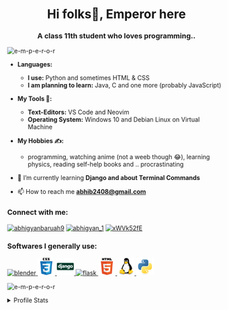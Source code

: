 <h1 align="center">Hi folks👋, Emperor here</h1>
<h3 align="center">A class 11th student who loves programming..</h3>

<p align="left"> <img src="https://komarev.com/ghpvc/?username=e-m-p-e-r-o-r&label=Profile%20views&color=0e75b6&style=flat" alt="e-m-p-e-r-o-r" /> </p>

- **Languages:**
  - **I use:** Python and sometimes HTML & CSS
  - **I am planning to learn:** Java, C and one more (probably JavaScript)

- **My Tools 🔧:**
  - **Text-Editors:** VS Code and Neovim 
  - **Operating System:** Windows 10 and Debian Linux on Virtual Machine
 
- **My Hobbies ✍:**
  - programming, watching anime (not a weeb though 😂), learning physics, reading self-help books and .. procrastinating
 
- 🌱 I’m currently learning **Django and about Terminal Commands**

- 📫 How to reach me **abhib2408@gmail.com**


<h3 align="left">Connect with me:</h3>
<p align="left">
<a href="https://twitter.com/abhigyanbaruah9" target="blank"><img align="center" src="https://cdn.jsdelivr.net/npm/simple-icons@3.0.1/icons/twitter.svg" alt="abhigyanbaruah9" height="30" width="40" /></a>
<a href="https://www.hackerrank.com/abhigyan_1" target="blank"><img align="center" src="https://cdn.jsdelivr.net/npm/simple-icons@3.0.1/icons/hackerrank.svg" alt="abhigyan_1" height="30" width="40" /></a>
<a href="https://discord.gg/xWVk52fE" target="blank"><img align="center" src="https://cdn.jsdelivr.net/npm/simple-icons@3.0.1/icons/discord.svg" alt="xWVk52fE" height="30" width="40" /></a>
</p>

<h3 align="left">Softwares I generally use:</h3>
<p align="left"> <a href="https://www.blender.org/" target="_blank"> <img src="https://download.blender.org/branding/community/blender_community_badge_white.svg" alt="blender" width="40" height="40"/> </a> <a href="https://www.w3schools.com/css/" target="_blank"> <img src="https://raw.githubusercontent.com/devicons/devicon/master/icons/css3/css3-original-wordmark.svg" alt="css3" width="40" height="40"/> </a> <a href="https://www.djangoproject.com/" target="_blank"> <img src="https://raw.githubusercontent.com/devicons/devicon/master/icons/django/django-original.svg" alt="django" width="40" height="40"/> </a> <a href="https://flask.palletsprojects.com/" target="_blank"> <img src="https://www.vectorlogo.zone/logos/pocoo_flask/pocoo_flask-icon.svg" alt="flask" width="40" height="40"/> </a> <a href="https://www.w3.org/html/" target="_blank"> <img src="https://raw.githubusercontent.com/devicons/devicon/master/icons/html5/html5-original-wordmark.svg" alt="html5" width="40" height="40"/> </a> <a href="https://www.linux.org/" target="_blank"> <img src="https://raw.githubusercontent.com/devicons/devicon/master/icons/linux/linux-original.svg" alt="linux" width="40" height="40"/> </a> <a href="https://www.python.org" target="_blank"> <img src="https://raw.githubusercontent.com/devicons/devicon/master/icons/python/python-original.svg" alt="python" width="40" height="40"/> </a> </p>

<p><img align="center" src="https://github-readme-stats.vercel.app/api/top-langs?username=e-m-p-e-r-o-r&show_icons=true&locale=en&layout=compact" alt="e-m-p-e-r-o-r" /></p>

<details>
  <summary> Profile Stats </summary>
  <br/>
  <img src="https://github-readme-stats.vercel.app/api/?username=E-M-P-E-R-O-R&layout=compact&show_icons=true&include_all_commits=true&hide_border=false&theme=radical"/>  
</details>



